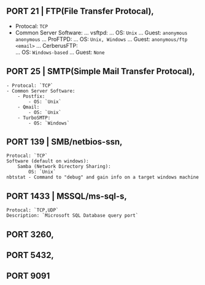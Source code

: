 ## PORT 21 | FTP(File Transfer Protocal),
- Protocal: `TCP`
- Common Server Software:
... vsftpd:
... OS: `Unix`
... Guest: `anonymous anonymous`
... ProFTPD:
... OS: `Unix, Windows`
... Guest: `anonymous/ftp <email>`
... CerberusFTP:   
... OS: `Windows-based`
... Guest: `None`
	
## PORT 25 | SMTP(Simple Mail Transfer Protocal),
	- Protocal: `TCP`
	- Common Server Software:
		- Postfix: 
			- OS: `Unix`
		- Qmail:
			- OS: `Unix`
		- TurboSMTP:
			- OS: `Windows`
## PORT 139 | SMB/netbios-ssn,
	Protocal: `TCP`
	Software (default on windows):
		Samba (Network Directory Sharing):
			OS: `Unix`
	nbtstat - Command to "debug" and gain info on a target windows machine
			
## PORT 1433 | MSSQL/ms-sql-s,
	Protocal: `TCP,UDP`
	Description: `Microsoft SQL Database query port`
	
## PORT 3260,
## PORT 5432,
## PORT 9091
